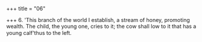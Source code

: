 +++
title = "06"

+++
6. 'This branch of the world I establish, a stream of honey, promoting wealth. The child, the young one, cries to it; the cow shall low to it that has a young calf'thus to the left.
